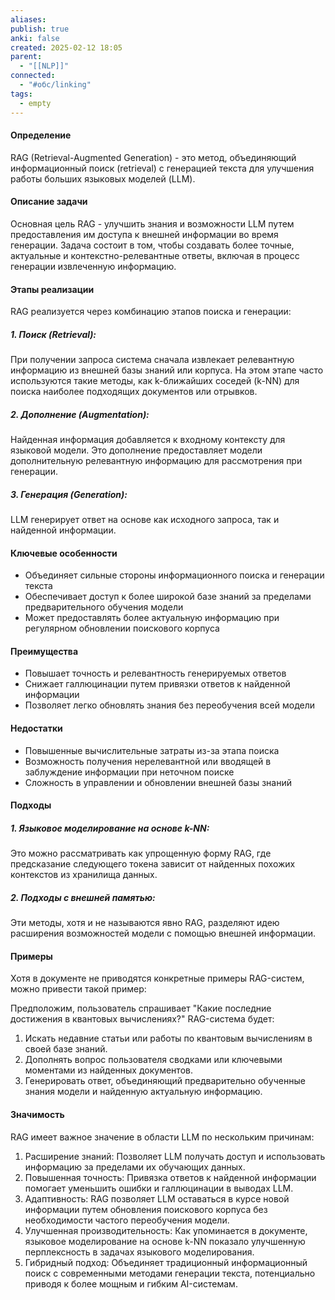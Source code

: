 ```yaml
---
aliases: 
publish: true
anki: false
created: 2025-02-12 18:05
parent:
  - "[[NLP]]"
connected:
  - "#обс/linking"
tags:
  - empty
---
```

#### Определение

RAG (Retrieval-Augmented Generation) - это метод, объединяющий информационный поиск (retrieval) с генерацией текста для улучшения работы больших языковых моделей (LLM).

#### Описание задачи

Основная цель RAG - улучшить знания и возможности LLM путем предоставления им доступа к внешней информации во время генерации. Задача состоит в том, чтобы создавать более точные, актуальные и контекстно-релевантные ответы, включая в процесс генерации извлеченную информацию.

#### Этапы реализации
RAG реализуется через комбинацию этапов поиска и генерации:

##### 1. Поиск (Retrieval):
При получении запроса система сначала извлекает релевантную информацию из внешней базы знаний или корпуса. На этом этапе часто используются такие методы, как k-ближайших соседей (k-NN) для поиска наиболее подходящих документов или отрывков.

##### 2. Дополнение (Augmentation):

Найденная информация добавляется к входному контексту для языковой модели. Это дополнение предоставляет модели дополнительную релевантную информацию для рассмотрения при генерации.

##### 3. Генерация (Generation):

LLM генерирует ответ на основе как исходного запроса, так и найденной информации.

#### Ключевые особенности
- Объединяет сильные стороны информационного поиска и генерации текста
- Обеспечивает доступ к более широкой базе знаний за пределами предварительного обучения модели
- Может предоставлять более актуальную информацию при регулярном обновлении поискового корпуса

#### Преимущества
- Повышает точность и релевантность генерируемых ответов
- Снижает галлюцинации путем привязки ответов к найденной информации
- Позволяет легко обновлять знания без переобучения всей модели

#### Недостатки
- Повышенные вычислительные затраты из-за этапа поиска
- Возможность получения нерелевантной или вводящей в заблуждение информации при неточном поиске
- Сложность в управлении и обновлении внешней базы знаний

#### Подходы

##### 1. Языковое моделирование на основе k-NN:
Это можно рассматривать как упрощенную форму RAG, где предсказание следующего токена зависит от найденных похожих контекстов из хранилища данных.

##### 2. Подходы с внешней памятью:
Эти методы, хотя и не называются явно RAG, разделяют идею расширения возможностей модели с помощью внешней информации.

#### Примеры

Хотя в документе не приводятся конкретные примеры RAG-систем, можно привести такой пример:

Предположим, пользователь спрашивает "Какие последние достижения в квантовых вычислениях?" RAG-система будет:
1. Искать недавние статьи или работы по квантовым вычислениям в своей базе знаний.
2. Дополнять вопрос пользователя сводками или ключевыми моментами из найденных документов.
3. Генерировать ответ, объединяющий предварительно обученные знания модели и найденную актуальную информацию.

#### Значимость

RAG имеет важное значение в области LLM по нескольким причинам:
1. Расширение знаний: Позволяет LLM получать доступ и использовать информацию за пределами их обучающих данных.
2. Повышенная точность: Привязка ответов к найденной информации помогает уменьшить ошибки и галлюцинации в выводах LLM.
3. Адаптивность: RAG позволяет LLM оставаться в курсе новой информации путем обновления поискового корпуса без необходимости частого переобучения модели.
4. Улучшенная производительность: Как упоминается в документе, языковое моделирование на основе k-NN показало улучшенную перплексность в задачах языкового моделирования.
5. Гибридный подход: Объединяет традиционный информационный поиск с современными методами генерации текста, потенциально приводя к более мощным и гибким AI-системам.